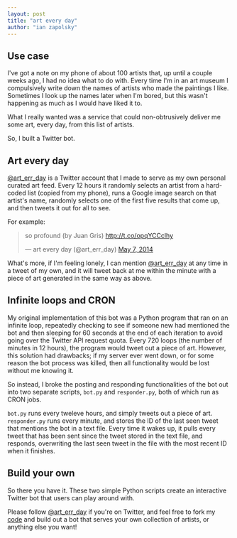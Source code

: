 ```yaml
---
layout: post
title: "art every day"
author: "ian zapolsky"
---
```


## Use case

I've got a note on my phone of about 100 artists that, up until a couple weeks
ago, I had no idea what to do with. Every time I'm in an art museum I 
compulsively write down the names of artists who made the paintings I like. 
Sometimes I look up the names later when I'm bored, but this wasn't happening 
as much as I would have liked it to. 

What I really wanted was a service that could non-obtrusively deliver me some 
art, every day, from this list of artists.

So, I built a Twitter bot.

## Art every day

[@art\_err\_day][aed] is a Twitter account that I made to serve as my own
personal curated art feed. Every 12 hours it randomly selects an artist from a 
hard-coded list (copied from my phone), runs a Google image search on that 
artist's name, randomly selects one of the first five results that come up, and 
then tweets it out for all to see.

For example:

<blockquote class="twitter-tweet" lang="en"><p>so profound (by Juan Gris) <a href="http://t.co/opqYCCclhy">http://t.co/opqYCCclhy</a></p>&mdash; art every day (@art_err_day) <a href="https://twitter.com/art_err_day/statuses/464011775285796866">May 7, 2014</a></blockquote>
<script async src="//platform.twitter.com/widgets.js" charset="utf-8"></script>

What's more, if I'm feeling lonely, I can mention [@art\_err\_day][aed] at any
time in a tweet of my own, and it will tweet back at me within the minute with 
a piece of art generated in the same way as above.

## Infinite loops and CRON

My original implementation of this bot was a Python program that ran on an
infinite loop, repeatedly checking to see if someone new had mentioned the bot
and then sleeping for 60 seconds at the end of each iteration to avoid going
over the Twitter API request quota. Every 720 loops (the number of minutes in
12 hours), the program would tweet out a piece of art. 
However, this solution had drawbacks; if my server ever went down, or for some
reason the bot process was killed, then all functionality would be lost without
me knowing it.

So instead, I broke the posting and responding functionalities of the bot out 
into two separate scripts, `bot.py` and `responder.py`, both of which run as 
CRON jobs.

`bot.py` runs every tweleve hours, and simply tweets out a piece of art.
`responder.py` runs every minute, and stores the ID of the last seen tweet that
mentions the bot in a text file. Every time it wakes up, it pulls every tweet
that has been sent since the tweet stored in the text file, and responds, overwriting
the last seen tweet in the file with the most recent ID when it finishes.

## Build your own

So there you have it. These two simple Python scripts create an interactive 
Twitter bot that users can play around with.

Please follow [@art\_err\_day][aed] if you're on Twitter, and feel free to fork
my [code][code] and build out a bot that serves your own collection of artists,
or anything else you want!

[aed]:https://twitter.com/art_err_day
[code]:https://github.com/ianzapolsky/art_err_day
